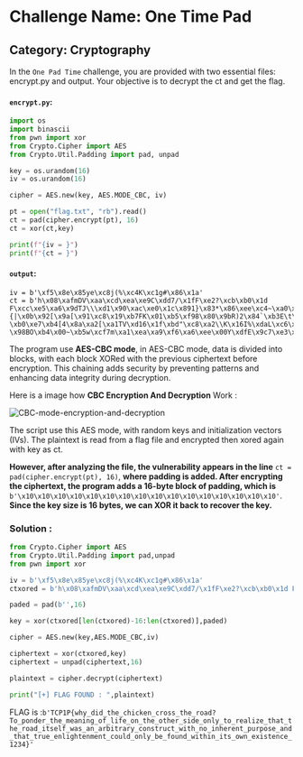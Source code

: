 # Challenge Name: One Time Pad
## Category: Cryptography

In the `One Pad Time` challenge, you are provided with two essential files: encrypt.py and output. Your objective is to decrypt the ct and get the flag.

#### `encrypt.py`:

```python
import os
import binascii
from pwn import xor
from Crypto.Cipher import AES
from Crypto.Util.Padding import pad, unpad

key = os.urandom(16)
iv = os.urandom(16)

cipher = AES.new(key, AES.MODE_CBC, iv)

pt = open("flag.txt", "rb").read()
ct = pad(cipher.encrypt(pt), 16)
ct = xor(ct,key)

print(f"{iv = }")
print(f"{ct = }")
```

#### `output`:

```
iv = b'\xf5\x8e\x85ye\xc8j(%\xc4K\xc1g#\x86\x1a'
ct = b'h\x08\xafmDV\xaa\xcd\xea\xe9C\xdd7/\x1fF\xe2?\xcb\xb0\x1d F\xcc\xe5\xa6\x9dTJ\\\xd1\x90\xac\xe0\x1c\x891}\x83*\x86\xee\xc4~\xa0\x18\xa8\x06\xea"{|\x0b\x92[\x9a[\x91\xc8\x19\xb7FK\x01\xb5\xf98\x80\x9bR)2\x84`\xb3E\t\xd5\xe5\xf0[\x83\xc6\x19\x82\r\x7f\xfaGF\xdb\xcb\xab\xd5~\x95\t\xdd\xb5E>F\xdd\xa9\xa6\x82\x86\xee"\x99\xd9\xcc\xaf\xce\xf0\'\xb3\xf4~\xcf\xdb\xc8\xbd3\x01\xd0,}]\xd5V\xd3?\xb0\xe7\xb4[4\x8a\xa2[\xa1TV\xd16\x1f\xbd"\xc8\xa2\\K\x16I%\xdaL\xc6\xfb\xb7f.\x98\xc3\xf4J\x1b\xe9TT\x83-\x98BO\xb4\x00~\xb5w\xcf7m\xa1\xea\xa9\xf6\xa6\xee\x00Y\xdfE\x9c7\xe3\xa3\xa2\x1f=.\x85\x08l\xacN\xfb2\x89\x8bB\x7f\x94\x91p\x10ep\x9b\x06oz\x87&U]J\x019\x12W\xce<\xc8\xa8\xb4v\xaf,\xb1n\x8b\xf5\xfe\xf8\r\xa7:r\xe8\xe0fvKN\\\xea\xe0\xa1\xe3\x99\xcc\xfd\x1a\x99Q\x90\xdf}\xae\xad'

```

The program use **AES-CBC mode**, in AES-CBC mode, data is divided into blocks, with each block XORed with the previous ciphertext before encryption. This chaining adds security by preventing patterns and enhancing data integrity during decryption.

Here is a image how **CBC Encryption And Decryption** Work :

![CBC-mode-encryption-and-decryption](https://github.com/mnm-an/Ctf-Writeups/assets/65871533/8c993cc0-a310-4978-bbba-a24655f49696)

The script use this AES mode, with random keys and initialization vectors (IVs). The plaintext is read from a flag file and encrypted then xored again with key as ct. 

**However, after analyzing the file, the vulnerability appears in the line** ```ct = pad(cipher.encrypt(pt), 16)```, **where padding is added. After encrypting the ciphertext, the program adds a 16-byte block of padding, which is** ```b'\x10\x10\x10\x10\x10\x10\x10\x10\x10\x10\x10\x10\x10\x10\x10\x10'```. **Since the key size is 16 bytes, we can XOR it back to recover the key.**

### Solution : 

```python
from Crypto.Cipher import AES
from Crypto.Util.Padding import pad,unpad
from pwn import xor

iv = b'\xf5\x8e\x85ye\xc8j(%\xc4K\xc1g#\x86\x1a'
ctxored = b'h\x08\xafmDV\xaa\xcd\xea\xe9C\xdd7/\x1fF\xe2?\xcb\xb0\x1d F\xcc\xe5\xa6\x9dTJ\\\xd1\x90\xac\xe0\x1c\x891}\x83*\x86\xee\xc4~\xa0\x18\xa8\x06\xea"{|\x0b\x92[\x9a[\x91\xc8\x19\xb7FK\x01\xb5\xf98\x80\x9bR)2\x84`\xb3E\t\xd5\xe5\xf0[\x83\xc6\x19\x82\r\x7f\xfaGF\xdb\xcb\xab\xd5~\x95\t\xdd\xb5E>F\xdd\xa9\xa6\x82\x86\xee"\x99\xd9\xcc\xaf\xce\xf0\'\xb3\xf4~\xcf\xdb\xc8\xbd3\x01\xd0,}]\xd5V\xd3?\xb0\xe7\xb4[4\x8a\xa2[\xa1TV\xd16\x1f\xbd"\xc8\xa2\\K\x16I%\xdaL\xc6\xfb\xb7f.\x98\xc3\xf4J\x1b\xe9TT\x83-\x98BO\xb4\x00~\xb5w\xcf7m\xa1\xea\xa9\xf6\xa6\xee\x00Y\xdfE\x9c7\xe3\xa3\xa2\x1f=.\x85\x08l\xacN\xfb2\x89\x8bB\x7f\x94\x91p\x10ep\x9b\x06oz\x87&U]J\x019\x12W\xce<\xc8\xa8\xb4v\xaf,\xb1n\x8b\xf5\xfe\xf8\r\xa7:r\xe8\xe0fvKN\\\xea\xe0\xa1\xe3\x99\xcc\xfd\x1a\x99Q\x90\xdf}\xae\xad'

paded = pad(b'',16)

key = xor(ctxored[len(ctxored)-16:len(ctxored)],paded)

cipher = AES.new(key,AES.MODE_CBC,iv)

ciphertext = xor(ctxored,key)
ciphertext = unpad(ciphertext,16)

plaintext = cipher.decrypt(ciphertext)

print("[+] FLAG FOUND : ",plaintext)

```

FLAG is :```b'TCP1P{why_did_the_chicken_cross_the_road?To_ponder_the_meaning_of_life_on_the_other_side_only_to_realize_that_the_road_itself_was_an_arbitrary_construct_with_no_inherent_purpose_and_that_true_enlightenment_could_only_be_found_within_its_own_existence_1234}'```

